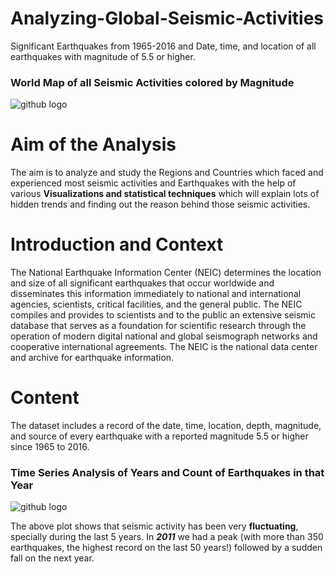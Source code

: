 # Analyzing-Global-Seismic-Activities
Significant Earthquakes from 1965-2016 and Date, time, and location of all earthquakes with magnitude of 5.5 or higher.


### World Map of all Seismic Activities colored by Magnitude 


![github logo](https://github.com/anishsingh20/Analyzing-Global-Seismic-Activities/blob/master/Plots/Seismic%20Activities(World%20Map).png)



# Aim of the Analysis

The aim is to analyze and study the Regions and Countries which faced and experienced most seismic activities and Earthquakes with the help of various __Visualizations and statistical techniques__ which will explain lots of hidden trends and finding out the reason behind those seismic activities.

# Introduction and Context

 The National Earthquake Information Center (NEIC) determines the location and size of all significant earthquakes that occur worldwide and disseminates this information immediately to national and international agencies, scientists, critical facilities, and the general public. The NEIC compiles and provides to scientists and to the public an extensive seismic database that serves as a foundation for scientific research through the operation of modern digital national and global seismograph networks and cooperative international agreements. The NEIC is the national data center and archive for earthquake information.
    
    
    
# Content

The dataset includes a record of the date, time, location, depth, magnitude, and source of every earthquake with a reported magnitude 5.5 or higher since 1965 to 2016.



### Time Series Analysis of Years and Count of Earthquakes in that Year
 
![github logo](https://github.com/anishsingh20/Analyzing-Global-Seismic-Activities/blob/master/Plots/Time%20Series-Year%20vs%20Number%20of%20Earthquakes.png)


The above plot shows that seismic activity has been very __fluctuating__, specially during the last 5 years. In *__2011__* we had a peak (with more than 350 earthquakes, the highest record on the last 50 years!) followed by a sudden fall on the next year.
